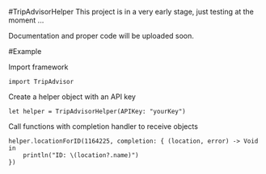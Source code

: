 #TripAdvisorHelper
This project is in a very early stage, just testing at the moment ...

Documentation and proper code will be uploaded soon.

#Example

Import framework
```
import TripAdvisor
```

Create a helper object with an API key

```
let helper = TripAdvisorHelper(APIKey: "yourKey")
```

Call functions with completion handler to receive objects 

```
helper.locationForID(1164225, completion: { (location, error) -> Void in
    println("ID: \(location?.name)")
})
```